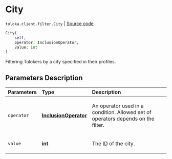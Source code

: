 # City
`toloka.client.filter.City` | [Source code](https://github.com/Toloka/toloka-kit/blob/v1.2.0.post1/src/client/filter.py#L356)

```python
City(
    self,
    operator: InclusionOperator,
    value: int
)
```

Filtering Tolokers by a city specified in their profiles.

## Parameters Description

| Parameters | Type | Description |
| :----------| :----| :-----------|
`operator`|**[InclusionOperator](toloka.client.primitives.operators.InclusionOperator.md)**|<p>An operator used in a condition. Allowed set of operators depends on the filter.</p>
`value`|**int**|<p>The [ID](https://toloka.ai/docs/api/regions) of the city.</p>
